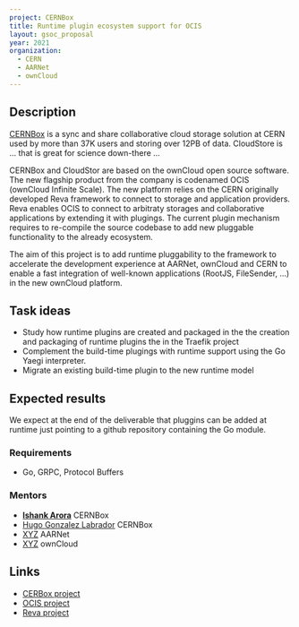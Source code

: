 ```yaml
---
project: CERNBox
title: Runtime plugin ecosystem support for OCIS
layout: gsoc_proposal
year: 2021
organization:
  - CERN
  - AARNet
  - ownCloud
---
```


## Description
[CERNBox](https://cernbox.web.cern.ch/cernbox/) is a sync and share collaborative cloud storage solution at CERN used by more than 37K users and storing over 12PB of data. CloudStore is ... that is great for science down-there ...

CERNBox and CloudStor are based on the ownCloud open source software. The new flagship product from the company is codenamed OCIS (ownCloud Infinite Scale). The new platform relies on the CERN originally developed Reva framework to connect to storage and application providers. Reva enables OCIS to connect to arbitraty storages and collaborative applications by extending it with plugings. The current plugin mechanism requires to re-compile the source codebase to add new pluggable functionality to the already ecosystem.

The aim of this project is to add runtime pluggability to the framework to accelerate the development experience at AARNet, ownCloud and CERN to enable a fast integration of well-known applications (RootJS, FileSender, ...) in the new ownCloud platform.


## Task ideas

* Study how runtime plugins are created and packaged in the the creation and packaging of runtime plugins the in the Traefik project 
* Complement the build-time plugings with runtime support using the Go Yaegi interpreter.
* Migrate an existing build-time plugin to the new runtime model


## Expected results
We expect at the end of the deliverable that pluggins can be added at runtime just pointing to a github repository containing the Go module.


### Requirements
* Go, GRPC, Protocol Buffers

### Mentors
* **[Ishank Arora](mailto:ishank.arora@cern.ch)** CERNBox
* [Hugo Gonzalez Labrador](mailto:hugo.gonzalez.labrador@cern.ch) CERNBox
* [XYZ](mailto:xyz@test.com) AARNet
* [XYZ](mailto:xyz@test.com) ownCloud

## Links
  * [CERBox project](https://cernbox.web.cern.ch)
  * [OCIS project](https://owncloud.github.io/ocis/)
  * [Reva project](https://reva.link/)

